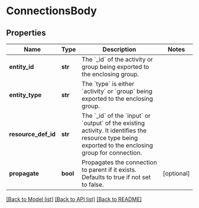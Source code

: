 # ConnectionsBody

## Properties
Name | Type | Description | Notes
------------ | ------------- | ------------- | -------------
**entity_id** | **str** | The &#x60;_id&#x60; of the activity or group being exported to the enclosing group. | 
**entity_type** | **str** | The &#x60;type&#x60; is either &#x60;activity&#x60; or &#x60;group&#x60; being exported to the enclosing group. | 
**resource_def_id** | **str** | The &#x60;_id&#x60; of the &#x60;input&#x60; or &#x60;output&#x60; of the existing activity. It identifies the resource type being exported to the enclosing group for connection. | 
**propagate** | **bool** | Propagates the connection to parent if it exists. Defaults to true if not set to false. | [optional] 

[[Back to Model list]](../README.md#documentation-for-models) [[Back to API list]](../README.md#documentation-for-api-endpoints) [[Back to README]](../README.md)

